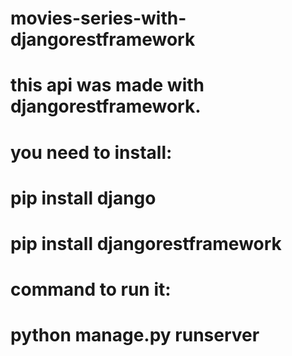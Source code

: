 # movies-series-with-djangorestframework
# this api was made with djangorestframework.
# you need to install:
# pip install django
# pip install djangorestframework
# command to run it:
# python manage.py runserver 